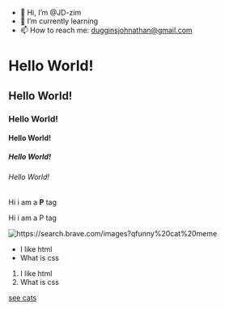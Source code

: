 - 👋 Hi, I’m @JD-zim
- 🌱 I’m currently learning 
- 📫 How to reach me: dugginsjohnathan@gmail.com



<!---
JD-zim/JD-zim is a ✨ special ✨ repository because its `README.md` (this file) appears on your GitHub profile.
You can click the Preview link to take a look at your changes.
--->
<DOCKTYPE html>
<html>
    <head>
        <title>My first page</title>
    </head> 
    <BODY>
        <h1>Hello World!</h1>
        <h2>Hello World!</h2>
        <h3>Hello World!</h3>
        <h4>Hello World!</h4>
        <h5>Hello World!</h5>
        <h6>Hello World!</h6>
        <p>Hi i am a <strong>P</strong> tag</p>
        <p>Hi i am a P tag</p>
        <img src alt="https://search.brave.com/images?qfunny%20cat%20meme" description title="Hover over me!" />
        <ul>
            <li>I like html</li>
            <li>What is css</li>
        </ul>
        <ol>
            <li>I like html</li>
            <li>What is css</li>
        </ol>
        <a href="https://imgs.search.brave.com/zRK_L46ShcAPhv57crsMo_HPsM_1xzVO_lO24DTmHg8/rs:fit:860:0:0:0/g:ce/aHR0cHM6Ly9tZWRp/YS5pc3RvY2twaG90/by5jb20vaWQvMTMx/NDg4ODg3MS9waG90/by9zaWxseS1jYXQu/anBnP3M9NjEyeDYx/MiZ3PTAmaz0yMCZj/PVpqcE52M0ZNdUEw/TE5xdFRyaUtPQkxo/djIyQ3BZNTN0SDdm/Mm81TVM4bEE9">
            see cats
        </a> 
    </BODY>
</html>
